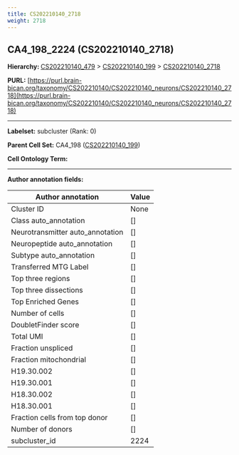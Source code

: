 ```yaml
---
title: CS202210140_2718
weight: 2718
---
```

## CA4_198_2224 (CS202210140_2718)
<b>Hierarchy: </b>
[CS202210140_479](../CS202210140_479) >
[CS202210140_199](../CS202210140_199) >
[CS202210140_2718](../CS202210140_2718)

**PURL:** [https://purl.brain-bican.org/taxonomy/CS202210140/CS202210140_neurons/CS202210140_2718](https://purl.brain-bican.org/taxonomy/CS202210140/CS202210140_neurons/CS202210140_2718)

---


**Labelset:** subcluster (Rank: 0)

**Parent Cell Set:** CA4_198 ([CS202210140_199](../CS202210140_199))



**Cell Ontology Term:** 

[MARKER GENES.]: #


---

[TRANSFERRED ANNOTATIONS.]: #


[AUTHOR ANNOTATION FIELDS.]: #


**Author annotation fields:**

| Author annotation | Value |
|-------------------|-------|
|Cluster ID|None|
|Class auto_annotation|[]|
|Neurotransmitter auto_annotation|[]|
|Neuropeptide auto_annotation|[]|
|Subtype auto_annotation|[]|
|Transferred MTG Label|[]|
|Top three regions|[]|
|Top three dissections|[]|
|Top Enriched Genes|[]|
|Number of cells|[]|
|DoubletFinder score|[]|
|Total UMI|[]|
|Fraction unspliced|[]|
|Fraction mitochondrial|[]|
|H19.30.002|[]|
|H19.30.001|[]|
|H18.30.002|[]|
|H18.30.001|[]|
|Fraction cells from top donor|[]|
|Number of donors|[]|
|subcluster_id|2224|
